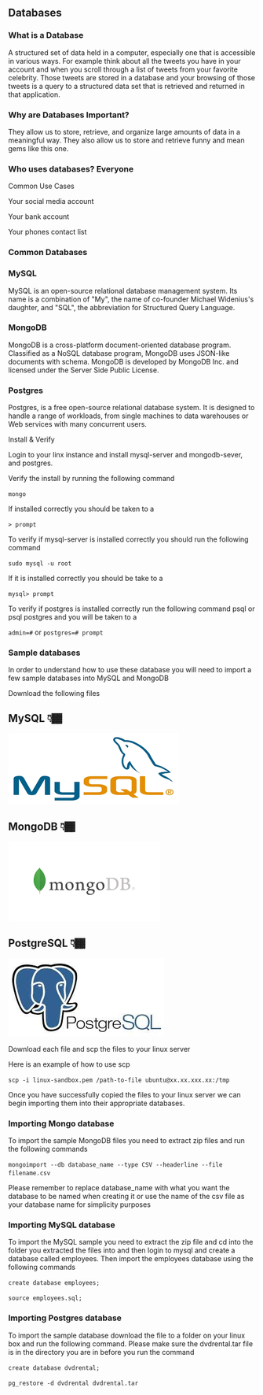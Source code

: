 ## Databases


### What is a Database

A structured set of data held in a computer, especially one that is accessible in various ways.
For example think about all the tweets you have in your account and when you scroll through a list of tweets from your favorite celebrity. Those tweets are stored in a database and your browsing of those tweets is a query to a structured data set that is retrieved and returned in that application.


### Why are Databases Important?

They allow us to store, retrieve, and organize large amounts of data in a meaningful way. They also allow us to store and retrieve funny and mean gems like this one.


### Who uses databases? Everyone

Common Use Cases

Your social media account

Your bank account

Your phones contact list

### Common Databases

### MySQL

MySQL is an open-source relational database management system. Its name is a combination of "My", the name of co-founder Michael Widenius's daughter, and "SQL", the abbreviation for Structured Query Language.

### MongoDB 

MongoDB is a cross-platform document-oriented database program. Classified as a NoSQL database program, MongoDB uses JSON-like documents with schema. MongoDB is developed by MongoDB Inc. and licensed under the Server Side Public License.

### Postgres

Postgres, is a free open-source relational database system. It is designed to handle a range of workloads, from single machines to data warehouses or Web services with many concurrent users.


Install & Verify

Login to your linx instance and install mysql-server and mongodb-sever, and postgres.

Verify the install by running the following command

`mongo`

If installed correctly you should be taken to a 

`> prompt`

To verify if mysql-server is installed correctly you should run the following command

`sudo mysql -u root`

If it is installed correctly you should be take to a 

`mysql> prompt`

To verify if postgres is installed correctly run the following command psql or psql postgres and you will be taken to a

`admin=#` or `postgres=# prompt`


### Sample databases

In order to understand how to use these database you will need to import a few sample databases into MySQL and MongoDB

Download the following files

## MySQL 👇🏾
[![MySQL Sample Database](mysql.png)](https://drive.google.com/file/d/16keAvdBguWIO3TqdQJkVhiGp4FtzNNI5/view?usp=sharing)

## MongoDB 👇🏾
[![MongoDB Sample Database](mongodb.png)](https://drive.google.com/file/d/1zAgApUPM-KHncYJWZjC1X_uCpZtBeL2z/view?usp=sharing)

## PostgreSQL 👇🏾
[![PostgreSQL Sample Database](postgresql.png)](https://drive.google.com/file/d/12ChUoNQdlV9it_Nd7z4VbwRbtUTEoMgK/view?usp=sharing)

Download each file and scp the files to your linux server

Here is an example of how to use scp

`scp -i linux-sandbox.pem /path-to-file ubuntu@xx.xx.xxx.xx:/tmp`

Once you have successfully copied the files to your linux server we can begin importing them into their appropriate databases.

### Importing Mongo database

To import the sample MongoDB files you need to extract zip files and run the following commands

`mongoimport --db database_name --type CSV --headerline --file filename.csv`

Please remember to replace database_name with what you want the database to be named when creating it or use the name of the csv file as your database name for simplicity purposes


### Importing MySQL database

To import the MySQL sample you need to extract the zip file and cd into the folder you extracted the files into and then login to mysql and create a database called employees. Then import the employees database using the following commands

`create database employees;`

`source employees.sql;`


### Importing Postgres database

To import the sample database download the file to a folder on your linux box and run the following command. Please make sure the dvdrental.tar file is in the directory you are in before you run the command

`create database dvdrental;`

`pg_restore -d dvdrental dvdrental.tar`

